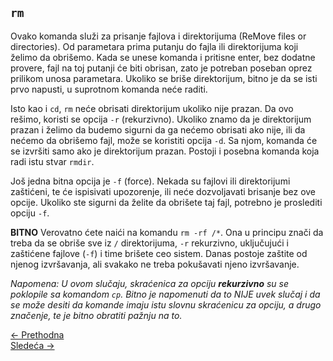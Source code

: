 <link rel="stylesheet" href="/UNIX-beginner-course/assets/css/custom.css">

## `rm`

Ovako komanda služi za prisanje fajlova i direktorijuma (ReMove files or directories). Od parametara prima putanju do fajla ili direktorijuma koji želimo da obrišemo. Kada se unese komanda i pritisne enter, bez dodatne provere, fajl na toj putanji će biti obrisan, zato je potreban poseban oprez prilikom unosa parametara. Ukoliko se briše direktorijum, bitno je da se isti prvo napusti, u suprotnom komanda neće raditi.

Isto kao i `cd`, `rm` neće obrisati direktorijum ukoliko nije prazan. Da ovo rešimo, koristi se opcija `-r` (rekurzivno). Ukoliko znamo da je direktorijum prazan i želimo da budemo sigurni da ga nećemo obrisati ako nije, ili da nećemo da obrišemo fajl, može se koristiti opcija `-d`. Sa njom, komanda će se izvršiti samo ako je direktorijum prazan. Postoji i posebna komanda koja radi istu stvar `rmdir`.

Još jedna bitna opcija je `-f` (force). Nekada su fajlovi ili direktorijumi zaštićeni, te će ispisivati upozorenje, ili neće dozvoljavati brisanje bez ove opcije. Ukoliko ste sigurni da želite da obrišete taj fajl, potrebno je proslediti opciju `-f`.

**BITNO** Verovatno ćete naići na komandu `rm -rf /*`. Ona u principu znači da treba da se obriše sve iz `/` direktorijuma, `-r` rekurzivno, uključujući i zaštićene fajlove (`-f`) i time brišete ceo sistem. Danas postoje zaštite od njenog izvršavanja, ali svakako ne treba pokušavati njeno izvršavanje.

*Napomena: U ovom slučaju, skraćenica za opciju **rekurzivno** su se poklopile sa komandom `cp`. Bitno je napomenuti da to NIJE uvek slučaj i da se može desiti da komande imaju istu slovnu skraćenicu za opciju, a drugo značenje, te je bitno obratiti pažnju na to.*

<div class="nav-buttons-wrapper">
  <div class="nav-left">
    <a href="2_4-cp.html" class="button-nav">← Prethodna</a>
  </div>
  <div class="nav-right">
    <a href="2_6-mkdir.html" class="button-nav">Sledeća →</a>
  </div>
</div>